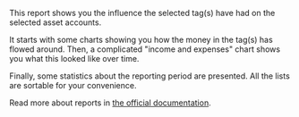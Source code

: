 This report shows you the influence the selected tag(s) have had on the selected asset accounts.

It starts with some charts showing you how the money in the tag(s) has flowed around. Then, a complicated "income and expenses" chart shows you what this looked like over time.

Finally, some statistics about the reporting period are presented. All the lists are sortable for your convenience.

Read more about reports in [the official documentation](https://docs.firefly-iii.org/advanced-concepts/reports).